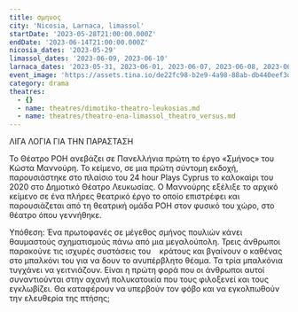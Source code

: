 ```yaml
---
title: σμηνος
city: 'Nicosia, Larnaca, limassol'
startDate: '2023-05-28T21:00:00.000Z'
endDate: '2023-06-14T21:00:00.000Z'
nicosia_dates: '2023-05-29'
limassol_dates: '2023-06-09, 2023-06-10'
larnaca_dates: '2023-05-31, 2023-06-01, 2023-06-07, 2023-06-08, 2023-06-14, 2023-06-15'
event_image: 'https://assets.tina.io/de22fc98-b2e9-4a98-88ab-db440eef3dc1/Sminos.jpg'
category: drama
theatres:
  - {}
  - name: theatres/dimotiko-theatro-leukosias.md
  - name: theatres/theatro-ena-limassol_theatro_versus.md
---
```


ΛΙΓΑ ΛΟΓΙΑ ΓΙΑ ΤΗΝ ΠΑΡΑΣΤΑΣΗ

Το Θέατρο ΡΟΗ ανεβάζει σε Πανελλήνια πρώτη το έργο «Σμήνος» του Κώστα Μαννούρη. Το κείμενο, σε μια πρώτη σύντομη εκδοχή, παρουσιάστηκε στο πλαίσιο του 24 hour Plays Cyprus το  καλοκαίρι του 2020 στο Δημοτικό Θέατρο Λευκωσίας. Ο Μαννούρης εξέλιξε το αρχικό κείμενο σε ένα πλήρες θεατρικό έργο το οποίο επιστρέφει και παρουσιάζεται από τη θεατρική ομάδα ΡΟΗ στον φυσικό του χώρο, στο θέατρο όπου γεννήθηκε.

Υπόθεση: Ένα πρωτοφανές σε μέγεθος σμήνος πουλιών κάνει θαυμαστούς σχηματισμούς πάνω από μια μεγαλούπολη. Τρεις άνθρωποι παρακούνε τις ισχυρές συστάσεις του     κράτους και βγαίνουν ο καθένας στο μπαλκόνι του για να δουν το ανυπέρβλητο θέαμα. Τα τρία μπαλκόνια τυγχάνει να γειτνιάζουν. Είναι η πρώτη
φορά που οι άνθρωποι αυτοί συναντιούνται στην αχανή πολυκατοικία που τους φιλοξενεί και τους εγκλωβίζει. Θα καταφέρουν να υπερβούν τον φόβο και να εγκολπωθούν την ελευθερία της πτήσης;







